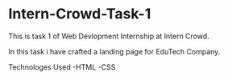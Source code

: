 # Intern-Crowd-Task-1

This is task 1 of Web Devlopment Internship at Intern Crowd.

In this task i have crafted a landing page for EduTech Company.

Technologes Used
-HTML
-CSS
